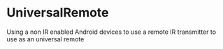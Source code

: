 # UniversalRemote
Using a non IR enabled Android devices to use a remote IR transmitter to use as an universal remote
